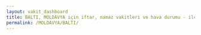 ```yaml
---
layout: vakit_dashboard
title: BALTI, MOLDAVYA için iftar, namaz vakitleri ve hava durumu - ilçe/eyalet seç
permalink: /MOLDAVYA/BALTI/
---
```


<script type="text/javascript">
  var GLOBAL_COUNTRY = 'MOLDAVYA';
  var GLOBAL_CITY = 'BALTI';
  var GLOBAL_STATE = '';
  var lat = 72;
  var lon = 21;
</script>
